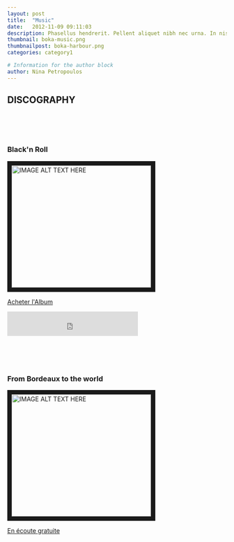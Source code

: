 ```yaml
---
layout: post
title:  "Music"
date:   2012-11-09 09:11:03
description: Phasellus hendrerit. Pellent aliquet nibh nec urna. In nis aliquet vel, dapibus id,mattis.
thumbnail: boka-music.png
thumbnailpost: boka-harbour.png
categories: category1

# Information for the author block
author: Nina Petropoulos
---
```


## DISCOGRAPHY

<br><br><br>

### Black'n Roll

<a href="https://www.amazon.fr/Black-n-Roll-Boka-OMW/dp/B087KSYX18/ref=sr_1_1?__mk_fr_FR=%C3%85M%C3%85%C5%BD%C3%95%C3%91&dchild=1&keywords=boka+omw&qid=1588426295&sr=8-1" target="_blank"><img src="{{site.url}}/{{site.baseurl}}/assets/img/blacknroll.png"
alt="IMAGE ALT TEXT HERE" width="320" height="280" border="10" /></a>

<a href="https://www.amazon.fr/Black-n-Roll-Boka-OMW/dp/B087KSYX18/ref=sr_1_1?__mk_fr_FR=%C3%85M%C3%85%C5%BD%C3%95%C3%91&dchild=1&keywords=boka+omw&qid=1588426295&sr=8-1">Acheter l'Album</a>

<iframe src="https://open.spotify.com/follow/1/?uri=spotify:artist:4e437Rk39SMkkZfUSVI4DP&size=detail&theme=light&show-count=0" width="300" height="56" scrolling="no" frameborder="0" style="border:none; overflow:hidden;" allowtransparency="true"></iframe>

<br><br><br>

### From Bordeaux to the world

<a href="https://labelepok.bandcamp.com/album/from-bordeaux-to-the-world" target="_blank"><img src="{{site.url}}/{{site.baseurl}}/assets/img/from-bordeaux-to-the-world.png"
alt="IMAGE ALT TEXT HERE" width="320" height="280" border="10" /></a>

<a href="https://labelepok.bandcamp.com/album/from-bordeaux-to-the-world">En écoute gratuite</a>
